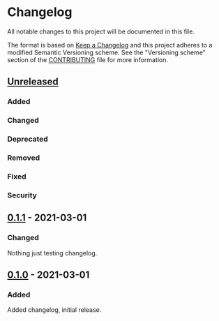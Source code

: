 # Changelog
All notable changes to this project will be documented in this file.

The format is based on [Keep a Changelog][] and this project adheres to a
modified Semantic Versioning scheme. See the "Versioning scheme" section of the
[CONTRIBUTING][] file for more information.

[Keep a Changelog]: http://keepachangelog.com/
[CONTRIBUTING]: https://github.com/ben-hamelin/wheel-of-luck/README.md

## [Unreleased]
### Added

### Changed

### Deprecated

### Removed

### Fixed

### Security

## [0.1.1] - 2021-03-01
### Changed
Nothing just testing changelog.

## [0.1.0] - 2021-03-01
### Added
Added changelog, initial release.

[Unreleased]: https://github.com/ben-hamelin/wheel-of-luck/compare/0.1.1...HEAD
[0.1.1]: https://github.com/ben-hamelin/wheel-of-luck/releases/tag/0.1.1
[0.1.0]: https://github.com/ben-hamelin/wheel-of-luck/releases/tag/0.1.0

